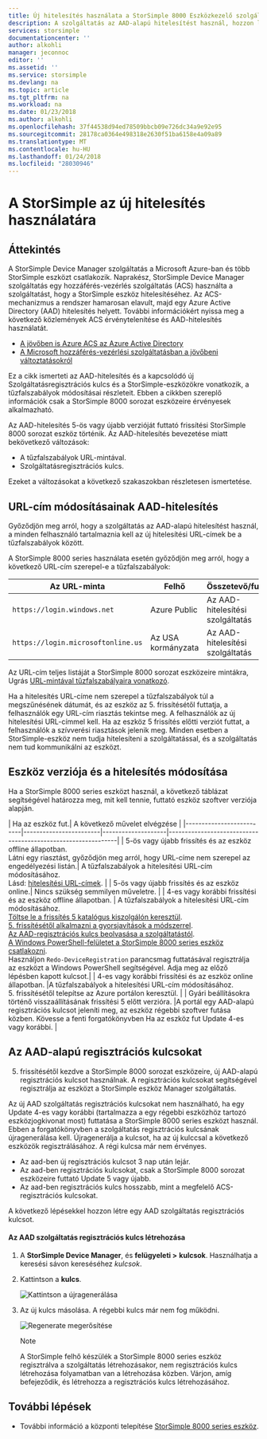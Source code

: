 ```yaml
---
title: Új hitelesítés használata a StorSimple 8000 Eszközkezelő szolgáltatás az Azure-ban |} Microsoft Docs
description: A szolgáltatás az AAD-alapú hitelesítést használ, hozzon létre új regisztrációs kulcsot, és az eszközök kézi regisztrálására ismerteti.
services: storsimple
documentationcenter: ''
author: alkohli
manager: jeconnoc
editor: ''
ms.assetid: ''
ms.service: storsimple
ms.devlang: na
ms.topic: article
ms.tgt_pltfrm: na
ms.workload: na
ms.date: 01/23/2018
ms.author: alkohli
ms.openlocfilehash: 37f44538d94ed78509bbcb09e726dc34a9e92e95
ms.sourcegitcommit: 28178ca0364e498318e2630f51ba6158e4a09a89
ms.translationtype: MT
ms.contentlocale: hu-HU
ms.lasthandoff: 01/24/2018
ms.locfileid: "28030946"
---
```

# <a name="use-the-new-authentication-for-your-storsimple"></a>A StorSimple az új hitelesítés használatára

## <a name="overview"></a>Áttekintés

A StorSimple Device Manager szolgáltatás a Microsoft Azure-ban és több StorSimple eszközt csatlakozik. Naprakész, StorSimple Device Manager szolgáltatás egy hozzáférés-vezérlés szolgáltatás (ACS) használta a szolgáltatást, hogy a StorSimple eszköz hitelesítéséhez. Az ACS-mechanizmus a rendszer hamarosan elavult, majd egy Azure Active Directory (AAD) hitelesítés helyett. További információkért nyissa meg a következő közlemények ACS érvénytelenítése és AAD-hitelesítés használatát.

- [A jövőben is Azure ACS az Azure Active Directory](https://cloudblogs.microsoft.com/enterprisemobility/2015/02/12/the-future-of-azure-acs-is-azure-active-directory/)
- [A Microsoft hozzáférés-vezérlési szolgáltatásban a jövőbeni változtatásokról](https://azure.microsoft.com/en-in/blog/acs-access-control-service-namespace-creation-restriction/)

Ez a cikk ismerteti az AAD-hitelesítés és a kapcsolódó új Szolgáltatásregisztrációs kulcs és a StorSimple-eszközökre vonatkozik, a tűzfalszabályok módosításai részleteit. Ebben a cikkben szereplő információk csak a StorSimple 8000 sorozat eszközeire érvényesek alkalmazható.

Az AAD-hitelesítés 5-ös vagy újabb verzióját futtató frissítési StorSimple 8000 sorozat eszköz történik. Az AAD-hitelesítés bevezetése miatt bekövetkező változások:

- A tűzfalszabályok URL-mintával.
- Szolgáltatásregisztrációs kulcs.

Ezeket a változásokat a következő szakaszokban részletesen ismertetése.

## <a name="url-changes-for-aad-authentication"></a>URL-cím módosításainak AAD-hitelesítés

Győződjön meg arról, hogy a szolgáltatás az AAD-alapú hitelesítést használ, a minden felhasználó tartalmaznia kell az új hitelesítési URL-címek be a tűzfalszabályok között.

A StorSimple 8000 series használata esetén győződjön meg arról, hogy a következő URL-cím szerepel-e a tűzfalszabályok:

| Az URL-minta                         | Felhő | Összetevő/funkció         |
|------------------------------------|-------|----------------------------------|
| `https://login.windows.net`        | Azure Public |Az AAD-hitelesítési szolgáltatás      |
| `https://login.microsoftonline.us` | Az USA kormányzata |Az AAD-hitelesítési szolgáltatás      |

Az URL-cím teljes listáját a StorSimple 8000 sorozat eszközeire mintákra, Ugrás [URL-mintával tűzfalszabályaira vonatkozó](storsimple-8000-system-requirements.md#url-patterns-for-firewall-rules).

Ha a hitelesítés URL-címe nem szerepel a tűzfalszabályok túl a megszűnésének dátumát, és az eszköz az 5. frissítésétől futtatja, a felhasználók egy URL-cím riasztás tekintse meg. A felhasználók az új hitelesítési URL-címmel kell. Ha az eszköz 5 frissítés előtti verziót futtat, a felhasználók a szívverési riasztások jelenik meg. Minden esetben a StorSimple-eszköz nem tudja hitelesíteni a szolgáltatással, és a szolgáltatás nem tud kommunikálni az eszközt.

## <a name="device-version-and-authentication-changes"></a>Eszköz verziója és a hitelesítés módosítása

Ha a StorSimple 8000 series eszközt használ, a következő táblázat segítségével határozza meg, mit kell tennie, futtató eszköz szoftver verziója alapján.

| Ha az eszköz fut.| A következő művelet elvégzése                                    |
|--------------------------|------------------------|--------------------|--------------------------------------------------------------|
| 5-ös vagy újabb frissítés és az eszköz offline állapotban. <br> Látni egy riasztást, győződjön meg arról, hogy URL-címe nem szerepel az engedélyezési listán.| A tűzfalszabályok a hitelesítési URL-cím módosításához.<br> Lásd: [hitelesítési URL-címek](#url-changes-for-aad-authentication). |
| 5-ös vagy újabb frissítés és az eszköz online.| Nincs szükség semmilyen műveletre.                                       |
| 4-es vagy korábbi frissítési és az eszköz offline állapotban. | A tűzfalszabályok a hitelesítési URL-cím módosításához.<br>[Töltse le a frissítés 5 katalógus kiszolgálón keresztül](storsimple-8000-install-update-5.md#download-updates-for-your-device).<br>[5. frissítésétől alkalmazni a gyorsjavítások a módszerrel](storsimple-8000-install-update-5.md#install-update-5-as-a-hotfix). <br> [Az AAD-regisztrációs kulcs beolvasása a szolgáltatástól](#aad-based-registration-keys). <br> [A Windows PowerShell-felületet a StorSimple 8000 series eszköz csatlakozni](storsimple-8000-deployment-walkthrough-u2.md#use-putty-to-connect-to-the-device-serial-console). <br>Használjon `Redo-DeviceRegistration` parancsmag futtatásával regisztrálja az eszközt a Windows PowerShell segítségével. Adja meg az előző lépésben kapott kulcsot.|
| 4-es vagy korábbi frissítési és az eszköz online állapotban. |A tűzfalszabályok a hitelesítési URL-cím módosításához.<br> 5. frissítésétől telepítse az Azure portálon keresztül.              |
| Gyári beállításokra történő visszaállításának frissítési 5 előtt verzióra.      |A portál egy AAD-alapú regisztrációs kulcsot jeleníti meg, az eszköz régebbi szoftver futása közben. Kövesse a fenti forgatókönyvben Ha az eszköz fut Update 4-es vagy korábbi.              |

## <a name="aad-based-registration-keys"></a>Az AAD-alapú regisztrációs kulcsokat

5. frissítésétől kezdve a StorSimple 8000 sorozat eszközeire, új AAD-alapú regisztrációs kulcsot használnak. A regisztrációs kulcsokat segítségével regisztrálja az eszközt a StorSimple eszköz Manager szolgáltatás.

Az új AAD szolgáltatás regisztrációs kulcsokat nem használható, ha egy Update 4-es vagy korábbi (tartalmazza a egy régebbi eszközhöz tartozó eszközjogkivonat most) futtatása a StorSimple 8000 series eszközt használ.
Ebben a forgatókönyvben a szolgáltatás regisztrációs kulcsának újragenerálása kell. Újragenerálja a kulcsot, ha az új kulccsal a következő eszközök regisztrálásához. A régi kulcsa már nem érvényes.

- Az aad-ben új regisztrációs kulcsot 3 nap után lejár.
- Az aad-ben regisztrációs kulcsokat, csak a StorSimple 8000 sorozat eszközeire futtató Update 5 vagy újabb.
- Az aad-ben regisztrációs kulcs hosszabb, mint a megfelelő ACS-regisztrációs kulcsokat.

A következő lépésekkel hozzon létre egy AAD szolgáltatás regisztrációs kulcsot.

#### <a name="to-generate-the-aad-service-registration-key"></a>Az AAD szolgáltatás regisztrációs kulcs létrehozása

1. A **StorSimple Device Manager**, és **felügyeleti &gt;**  **kulcsok**. Használhatja a keresési sávon kereséséhez _kulcsok_.
    
2. Kattintson a **kulcs**.

    ![Kattintson a újragenerálása](./media/storsimple-8000-aad-registration-key/aad-click-generate-registration-key.png)

3. Az új kulcs másolása. A régebbi kulcs már nem fog működni.

    ![Regenerate megerősítése](./media/storsimple-8000-aad-registration-key/aad-registration-key2.png)

    > [!NOTE] 
    > A StorSimple felhő készülék a StorSimple 8000 series eszköz regisztrálva a szolgáltatás létrehozásakor, nem regisztrációs kulcs létrehozása folyamatban van a létrehozása közben. Várjon, amíg befejeződik, és létrehozza a regisztrációs kulcs létrehozásához.

## <a name="next-steps"></a>További lépések

* További információ a központi telepítése [StorSimple 8000 series eszköz](storsimple-8000-deployment-walkthrough-u2.md).

